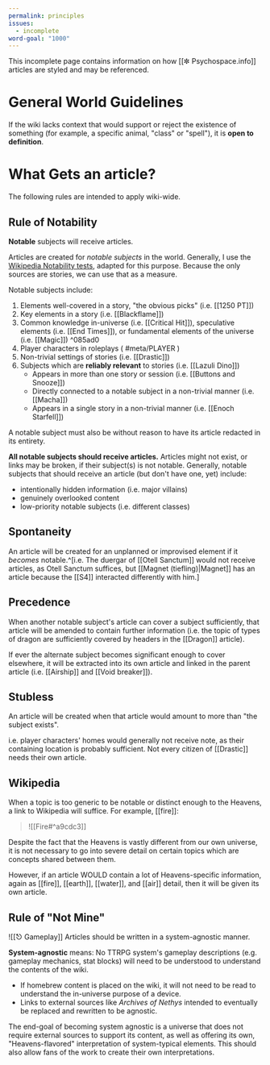 ```yaml
---
permalink: principles
issues:
  - incomplete
word-goal: "1000"
---
```


This incomplete page contains information on how [[✼ Psychospace.info]] articles are styled and may be referenced.

# General World Guidelines
If the wiki lacks context that would support or reject the existence of something (for example, a specific animal, "class" or "spell"), it is **open to definition**. 

# What Gets an article?
The following rules are intended to apply wiki-wide.


## Rule of Notability
**Notable** subjects will receive articles.

Articles are created for *notable subjects* in the world. Generally, I use the [Wikipedia Notability tests](https://en.m.wikipedia.org/wiki/Wikipedia:Notability), adapted for this purpose. Because the only sources are stories, we can use that as a measure.

Notable subjects include:
1. Elements well-covered in a story, "the obvious picks" (i.e. [[1250 PT]])
2. Key elements in a story (i.e. [[Blackflame]])
3. Common knowledge in-universe (i.e. [[Critical Hit]]), speculative elements (i.e. [[End Times]]), or fundamental elements of the universe (i.e. [[Magic]]) ^085ad0
4. Player characters in roleplays ( #meta/PLAYER ) 
5. Non-trivial settings of stories (i.e. [[Drastic]])
6. Subjects which are **reliably relevant** to stories (i.e. [[Lazuli Dino]])
    - Appears in more than one story or session (i.e. [[Buttons and Snooze]])
    - Directly connected to a notable subject in a non-trivial manner (i.e. [[Macha]])
    - Appears in a single story in a non-trivial manner (i.e. [[Enoch Starfell]])

A notable subject must also be without reason to have its article redacted in its entirety.

**All notable subjects should receive articles.** Articles might not exist, or links may be broken, if their subject(s) is not notable. Generally, notable subjects that should receive an article (but don't have one, yet) include:
* intentionally hidden information (i.e. major villains)
* genuinely overlooked content
* low-priority notable subjects (i.e. different classes)

## Spontaneity
An article will be created for an unplanned or improvised element if it *becomes* notable.^[i.e. The duergar of [[Otell Sanctum]] would not receive articles, as Otell Sanctum suffices, but [[Magnet (tiefling)|Magnet]] has an article because the [[S4]] interacted differently with him.]
## Precedence
When another notable subject's article can cover a subject sufficiently, that article will be amended to contain further information (i.e. the topic of types of dragon are sufficiently covered by headers in the [[Dragon]] article).

If ever the alternate subject becomes significant enough to cover elsewhere, it will be extracted into its own article and linked in the parent article (i.e. [[Airship]] and [[Void breaker]]).

## Stubless
An article will be created when that article would amount to more than "the subject exists". 

i.e. player characters' homes would generally not receive note, as their containing location is probably sufficient. Not every citizen of [[Drastic]] needs their own article.


## Wikipedia
When a topic is too generic to be notable or distinct enough to the Heavens, a link to Wikipedia will suffice. For example, [[fire]]:

> ![[Fire#^a9cdc3]]

Despite the fact that the Heavens is vastly different from our own universe, it is not necessary to go into severe detail on certain topics which are concepts shared between them. 

However, if an article WOULD contain a lot of Heavens-specific information, again as [[fire]], [[earth]], [[water]], and [[air]] detail, then it will be given its own article.

## Rule of "Not Mine"
![[⎋ Gameplay]]
Articles should be written in a system-agnostic manner.

**System-agnostic** means: No TTRPG system's gameplay descriptions (e.g. gameplay mechanics, stat blocks) will need to be understood to understand the contents of the wiki. 
- If homebrew content is placed on the wiki, it will not need to be read to understand the in-universe purpose of a device.
- Links to external sources like *Archives of Nethys* intended to eventually be replaced and rewritten to be agnostic. 

The end-goal of becoming system agnostic is a universe that does not require external sources to support its content, as well as offering its own, "Heavens-flavored" interpretation of system-typical elements. This should also allow fans of the work to create their own interpretations.
